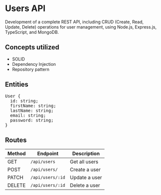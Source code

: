 # Users API 

Development of a complete REST API, including CRUD (Create, Read, Update, Delete) operations for user management, using Node.js, Express.js, TypeScript, and MongoDB.

## Concepts utilized

- SOLID
- Dependency Injection
- Repository pattern

## Entities 

<pre>
User {
  id: string;
  firstName: string;
  lastName: string;
  email: string;
  password: string;
}</pre>

## Routes 

| Method | Endpoint                   | Description                      |
|--------|----------------------------|----------------------------------|
| GET    | `/api/users`               | Get all users                    |
| POST   | `/api/users/`              | Create a user                    |
| PATCH  | `/api/users/:id`           | Update a user                    |
| DELETE | `/api/users/:id`           | Delete a user     |
